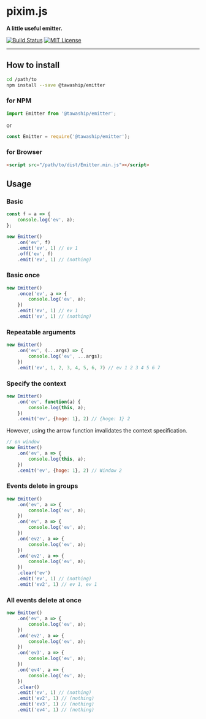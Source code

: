 # pixim.js

**A little useful emitter.**

[![Build Status](https://travis-ci.org/tawaship/Pixim.js.svg?branch=master)](https://travis-ci.org/tawaship/Pixim.js)
[![MIT License](http://img.shields.io/badge/license-MIT-blue.svg?style=flat)](LICENSE)

---


## How to install

```sh
cd /path/to
npm install --save @tawaship/emitter
```

### for NPM

```javascript
import Emitter from '@tawaship/emitter';
```

or

```javascript
const Emitter = require('@tawaship/emitter');
```

### for Browser

```html
<script src="/path/to/dist/Emitter.min.js"></script>
```

## Usage

### Basic
```javascript
const f = a => {
	console.log('ev', a);
};

new Emitter()
	.on('ev', f)
	.emit('ev', 1) // ev 1
	.off('ev', f)
	.emit('ev', 1) // (nothing)
```

### Basic once
```javascript
new Emitter()
	.once('ev', a => {
		console.log('ev', a);
	})
	.emit('ev', 1) // ev 1
	.emit('ev', 1) // (nothing)
```

### Repeatable arguments
```javascript
new Emitter()
	.on('ev', (...args) => {
		console.log('ev', ...args);
	})
	.emit('ev', 1, 2, 3, 4, 5, 6, 7) // ev 1 2 3 4 5 6 7
```

### Specify the context
```javascript
new Emitter()
	.on('ev', function(a) {
		console.log(this, a);
	})
	.cemit('ev', {hoge: 1}, 2) // {hoge: 1} 2
```

However, using the arrow function invalidates the context specification.

```javascript
// on window
new Emitter()
	.on('ev', a => {
		console.log(this, a);
	})
	.cemit('ev', {hoge: 1}, 2) // Window 2
```

### Events delete in groups
```javascript
new Emitter()
	.on('ev', a => {
		console.log('ev', a);
	})
	.on('ev', a => {
		console.log('ev', a);
	})
	.on('ev2', a => {
		console.log('ev', a);
	})
	.on('ev2', a => {
		console.log('ev', a);
	})
	.clear('ev')
	.emit('ev', 1) // (nothing)
	.emit('ev2', 1) // ev 1, ev 1
```

### All events delete at once
```javascript
new Emitter()
	.on('ev', a => {
		console.log('ev', a);
	})
	.on('ev2', a => {
		console.log('ev', a);
	})
	.on('ev3', a => {
		console.log('ev', a);
	})
	.on('ev4', a => {
		console.log('ev', a);
	})
	.clear()
	.emit('ev', 1) // (nothing)
	.emit('ev2', 1) // (nothing)
	.emit('ev3', 1) // (nothing)
	.emit('ev4', 1) // (nothing)
```